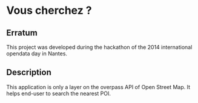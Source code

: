 # Vous cherchez ?

## Erratum

This project was developed during the hackathon of the 2014 international opendata day in Nantes.

## Description

This application is only a layer on the overpass API of Open Street Map.
It helps end-user to search the nearest POI.

